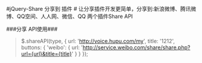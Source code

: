 #jQuery-Share 分享到 插件 #
让分享插件开发更简单，分享到:新浪微博、腾讯微博、QQ空间、人人网、微信、QQ
两个插件Share API 


###分享 API使用###

> $.shareAPI(type, {
	url: 'http://voice.hupu.com/my',
	title: '1212',
	buttons: {
		'weibo': {
			url: 'http://service.weibo.com/share/share.php?url={url}&title={title}'
		}
	}
 });

